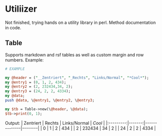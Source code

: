 # Utiliizer

Not finished, trying hands on a utility library in perl.
Method documentation in code.
## Table

Supports markdown and rsf tables as well as custom margin and row numbers.
Example:
```perl
# EXAMPLE

my @header = ("__Zentriert", "_Rechts", "Links/Normal", "*Cool*");
my @entry1 = (0, 1, 2, 434);
my @entry2 = (2, 232434,34, 2);
my @entry3 = (24, 2, 2, 4334);
my @data;
push @data, \@entry1, \@entry2, \@entry3;

my $tb = Table->new(\@header, \@data);
$tb->print(0, 1);
```

Output:
| Zentriert | Rechts | Links/Normal | *Cool* |
|:---------:|-------:|--------------|--------|
| 0         | 1      | 2            | 434    |
| 2         | 232434 | 34           | 2      |
| 24        | 2      | 2            | 4334   |
